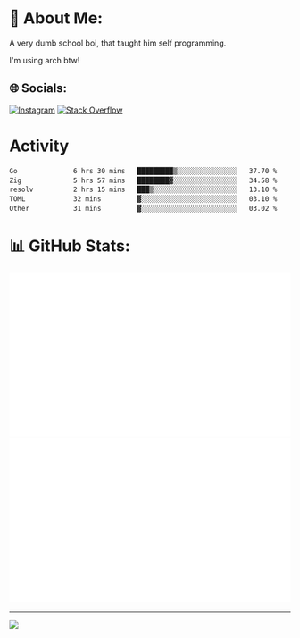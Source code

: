 # 💫 About Me:
A very dumb school boi, that taught him self programming.

I'm using arch btw!


## 🌐 Socials:
[![Instagram](https://img.shields.io/badge/Instagram-%23E4405F.svg?logo=Instagram&logoColor=white)](https://instagram.com/thinis.de) [![Stack Overflow](https://img.shields.io/badge/-Stackoverflow-FE7A16?logo=stack-overflow&logoColor=white)](https://stackoverflow.com/users/12344712) 

# Activity
<!--START_SECTION:waka-->

```txt
Go              6 hrs 30 mins   █████████▒░░░░░░░░░░░░░░░   37.70 %
Zig             5 hrs 57 mins   ████████▓░░░░░░░░░░░░░░░░   34.58 %
resolv          2 hrs 15 mins   ███▒░░░░░░░░░░░░░░░░░░░░░   13.10 %
TOML            32 mins         ▓░░░░░░░░░░░░░░░░░░░░░░░░   03.10 %
Other           31 mins         ▓░░░░░░░░░░░░░░░░░░░░░░░░   03.02 %
```

<!--END_SECTION:waka-->

# 📊 GitHub Stats:
![](https://raw.githubusercontent.com/CutieCat6778/github-stats/master/generated/overview.svg#gh-dark-mode-only)<br/>
![](https://raw.githubusercontent.com/CutieCat6778/github-stats/master/generated/languages.svg#gh-dark-mode-only)

---
[![](https://visitcount.itsvg.in/api?id=CutieCat6778&icon=0&color=0)](https://visitcount.itsvg.in)
